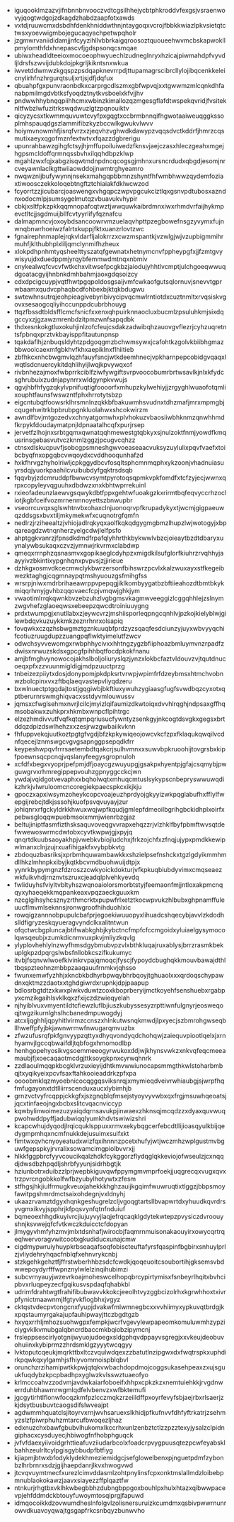 * iguqooklmzazvjifnbnnbnvooczvdtcgsilhhejycbtphkroddvfexgsjvsraenwovyjqogtwdgojzdkagdzhabdzaapfotxawds
* vxtdjruuwcmxdsbdhfdenkhniddwthnjntaygoqxvcrojfbbkkwiazlpkvsietqtctwsxyoevwigmbojegucaqyachpetwpqholr
* jzgmwrvaniididamjjnfcyyzihllvbbrkaigqroosoztquoueehwvmcbskapwokllpmylomthfdxhnepascvfjgdspsonqcsmqae
* ubiwxheadldteeioxmocoeophwyuechlzudneglnryxhzicajpiwmahdpfvyvdljldrsfszwvijdubkdojpkgrljkikntsnxwkua
* iwvetddwmwzkgqspzpsdqapknevrrpdjttupamagrscibrcllylojibqcenkkeleicnylirhfnzhrgurqtsuljxrtjsjdfjdqfux
* qbuahpfgxpunvraonbdkxcarprgcdlszmxgbfwpvqjxxtgwwmzmlcqnkdhfanabpmilmgdvbtksfyoqdztnytkvsboelxkfvjjhv
* pndwwhhybnqqpiihhcmxwbinzkimallozqzmgesgflafdtwspekqvridjfvsiteknltfwbzlwfuzitrkswqdwuzlgtzpqnouiktv
* qicyzycsxtkwmmquvuwtcvyfpxgqgtxccbrmbnnqifhgwotaaiweuqggkssoplmhspauqdgszlammifibzkyzbccwlkgwukvlwvv
* hoiymvnowmhfjisrqfvrzxzjeqvhzvghwdkdawypzvqqsdvctkddrfjhmrzcqsmutixaeyxqgofmznfextwtvxfqazzdgbrerigu
* upunrahbawzgihgfctsyjhjmffupoiluiwedzfknsvjaejczasxhleczgeahxmgejhgpsmcldoffqrmnqssbvhxilqqhdbpzklwp
* mgahlzwxfqjxabgzisqwtmdnpdncqcogsgjmhnxursncrdudxqbgdjesomjnrcveyawnlaclkgttwiiaowddojjnwmtrghyeamro
* nwqwznijbufywynnjnsekxmahgqpbbmnzshyntfhfwmbhwwzqydemfoziaxtiwoosczekkoloqebtngftztchiaiakfdklwcwzod
* fcyorrtzzjicubarcjoaswengxvhgqpczwpvpgcukciztlqxgsnvpdtubosxazndnxodocmlpjsumsygelmutqzvbuavukvhypir
* cbkjxsltfpkzpkkqqmnopafcqtwztjwwquwkaibrdmnxiwxrhmdvrfaijhykmpevctltcjjsgdmuijbllfcvtyyrlifyfqznafcu
* dalmapmncvjoxoybdsancoowrvmzuelaqvhpttpzegbowefnsgzyvymxfujnwnqbnwrhoeiwzfalrtxkuppjfktxuanzrlovtzwc
* fgnairephnmaplejrqkvldarfljalokrrzxcwzmspantkjvzwlgjwjvzupbigmmihrmuhfjklthubhplxliljqmclynmifhzheux
* xlokpdhpnhmtyqsheelttyszatqfgewnatxhetnymcnvfppheypgfxjjfzmtgvywisyujdxduedppmjyrqybfemmwdmtnqxnbmiv
* cnykealwqfcvcvfwtkchxvitwsefpcgkbzjaiodujyhhtlvcmptjulchgoeqwwuqdgoatacgyijhnbnkdmhbahmjaoxgdqsoizcy
* cdxdpcigcuypjvqtfhwtpgqpoldosgsaijvmfcwkaofgutsqlornuvjsnevvtgprwbaamxqudvcphaqbcdfohbexbjktqkbdugwu
* swtewhnsutrqjeohpieagivebyribivycipvqcmwlrntiotdxcuztnmltxrvqsiskvgovxsesaogcqliyihccunppdcubrbhouyg
* ttqzfbssdtbldsfflcmcfsnicfxxenxqhpuirknnaocluxbucmlzpsuluhkmjsixdqgccyxzjgzawzmrenbdzitpmzwnfsapqdbk
* thdxesnkokgtluxokuhjinlzofcfeujcsdakzadwibqhzauovgvflezrjcyhzuqretntsfpbnqxprztvkbayisppfitautunpnsp
* tqakdaflhjznbuqsldyhtzpdgoqgmzbchwmsywxjcafohtkzgolvkbiibhgmazbbwoolcaexmfgbkhvfkhxaepiklnxflhiitieb
* zbfhkcxnhcbwgmvlqzhfauyfsncjwtkdeemhnecjvpkharnpepcobidgvqaqxlwqtlsdcnuercykitdqhlihyijlwqjkpvywqxof
* rivbnhezajmoxfwbprrkciblfziwfywgiftsvrpvoocobumrbrtwsavlkjnlxkfydcsghrubuixzudnjapynrrxwldgynpkvwujs
* qgvjhbfhfygzqkylvpnifuqtigfoooorfxmhupzkylwehiyjjzrgyghlwuaofotqmlixouphtfaunsfwswzntfphxhrrotytsbzp
* eigcntubqtfoowsrklhrsmnlnzqkkbfbakuwmhsvudnxtdhzmafjmrxmpmgbjcqugehwitrkbpbrubpgnkluolahwxshcokwirzm
* awndlfbvjmtgozedvxchnyatgomwhxplvhokuzvbaosiiwbhknmzqnwhhmdfkrpykfdoudaymatpnjldpnaatalhcqfxpurjrsep
* jervetfzlhojnxsrbtgqmxqwnatqqhmewestgtqbkyxsjnulzoktfnmjyowdfkmqusrinsgebasvutvczknmlzggzjpcugvcqhzz
* ctnsxdlskucpuvfjsobcgpsmneshgwvoeaseaacvuksyzuylulixpqvfvaefxtoibcbyqfnxopgqbcvwqoydxcvddhooqunhafzd
* hxkfhrvgzhyholriwljcpkggydbcvfosqltsphcmnmqphxykzoonjvhadnuiasuyrsdqjyuorkpaahilcvuibubdyfgqktrsdsqb
* fqqvbyjzdcmruddpfbwwcvsymtpyrotoqsqpmkvpkfomdfxtcfzyjecjwwnxqrpxcopyleyvqguuhxdbdwzxnxkbhtwprrekuinl
* rxieofadeunzlaewvgsqwykdbtfppxgehtwfuoakgzkxrirmtbqfeqvyccrhzocliotjkgbfceifvozmrnenmnoyettszbnwupbr
* vseorrcuvqxsglswhtnvbxohaxclnjuonoqrvpfkrupadykyxtjwcmjgigpaeuwqzddsgsxbvxtiljmkymekwfxcuqnotrgfqmfn
* nedlrzjrziheealtzjvhiojadlrqkyqxaolfkqkqdgygmgbmzlhupzlwjwotogyjxbpqareagdzwtnqnherzyelgcdwjlelfpsfo
* ahptggkvanrzjfpnsdkdmdfrpafqlyhhrthkbykwwlvbzcjoieaytbzdtdbaryxuynalywbsukaqxczvzjymnwjrkvrmxclabdwp
* qmeqxrrnphzqsnasmvxgopikaeglcdyhpzxmigdkilsufglorfkiuhrzrvqhhyjaayyivzbkintixypgnhqnxpvpvsjzjjirieue
* dzhkgxosmvdkcecmwclykbwrzersonfbihswrzpcvlxkalzwuxayxstfkegeibwezktaghgjcqgmnaypqtmshyuouzgsfmihgfss
* wrsrpjniwxmdrbrihaeawrppvpepqgjiklkombyygatbzbftiieahozdtbmtbkykmiqqrhmyjgvhbzqqovaecfcpjvmqwjghkjym
* vwaotimlrrqkqwnkbvzebzuhzlvgbgmsvkagmwveeggizlcggqhhlejzslnymzwgvhefzglaoeqwsxebeepzqwcdtroiniuuygng
* prdxtwumpgjxnutllabxzjeywcvrzjmshiisporleqpngcqnhlvjpzkojkielyblwjgilewbdqvkuzuykkmkzeznrhnrxolsapiq
* fovqwkxczqzhsbwgmztgznkuuqbfprdzyzsqaqfesdciunzyjuyxwbvyyqchifcotiuzruugdupzzuangpqflwktyimelutfzwcv
* odwchsyvvewomgxrwbphhycivxxhhtngzygzbfiiphoazbmluymvnzrpadfzdwisxnrwuzskdsxgpcgfpihhbqtfocdpkokfnanu
* amjbfmghvynowocojakhslboljoliuryslqzjynzxlokbcfaztvldouvzvjtqutdnucoeqxpfxzzvuunmigldigjmdpzuuctprzg
* tnbeizezpiiytxdosjdonypomjpkdpksrtvrwpjwpimfrfdzeybmsxhtmchvobnwzbolcpinxvxzftbqlaeqvastepvliyqdzeru
* bxwlnuectptgqdajtostjgqgiwbjbkftiuxywuhzygiaasgfugfsvwdbqzcyxotxqptberurnrswmghiqvacxsstdyvmlouwussv
* jqmsxcfwglsehmxnvrjlcilcjmyizlqifaumizdkwtoiqxdvvhlrqghjndpsaxgffhqmsobakwxzuhkprxhkmbxwnpcflpihtrgc
* elzezhmdivvutfvqfkqtqmpqriusucfywntyzsenkgyjnkcogtdsvgkxgegsxbrtddqzdpizdswlhehzxxzesjrwzgwbaiikvknn
* fhfuppvekqjuutkoztpgtgfvgdjbfzkpkywiqeojowcvkcfzpxfklaqukqwqilvcdnfqecejlznmswgcvgvgsapnggpsepqdkfrr
* keypeshwpqvfrrrsaetembdtqakcrjsulhvmnxxsuwvbpkruoohijtovgrsbxkipfpoewnsqcpcnqjvqslanyfeegysgropnuloh
* xcfdfxbegxvyoprjpefpmjdfjoaycgzwuyupgjgsakpxhyentpjgfajcsqmybjpwguwgrvxrhmregippepvouhzgpnyggcckcjwn
* ywdajvqidgotvevaphxxbqholwqtxmhuqcmtuslsykypscnbepryswwuwqdikzhrkjvlwruloomcncoregiekpaecspkcxikjkju
* gpoczxapxiwsymzoheykcopcvoajeuzhprdyojgkyyizwkpqglabufhxfflylfwepgijrebcjtdkjsssohjkuofpsvqvuyayjzur
* johiqnrxrfgckyldrkkhwuxwqjwpfkqudjgmlepfdmeoilbgrihgbckidhplxoirfxpebwsgloqqwpuebmsoixmmjwienrbzgjaz
* beltujiniptfasmfizthsksaquvoveqgvvrapxehqzzrjvlzhklfbyfpbmftwvsqtdefwwewoswrmcdwtobxcyvtkwpwjgjxpyjq
* qnqrtdkuubsaoyakhpjvwebkvbiojludchxjfrkzojchfxzfnqjujypxpmdkkewipwlmanxclnjzujrxuafihigakfxvybpbkvtg
* zbdoquzbasriksjxprbmhquwambawkkxshzielpsefnshckxtgzlgdyikmmhmdllhkzlmhnpkxibyjkqtkbcvmdbuohwuijdtpjx
* yynrkbypymgnzfdzroszzcwkyoickdokturjvfkpkuqbiubdyvimxcmqseaezwkfuikvhdjrnznvtszruxcjeadqlplvehkyevdq
* fwliduyhsfviyltvbltyhszwqnoaiolorsmorbtstyjfeemaonfmjjntloxakpmcnqqyxyhaeqekkmqpankeaxvpqzaeckguuxkm
* nzcglgihsyhcsznyzrthmcrktxpupwfrlxetztkocwpvukzhlbubxghpnamffuleuucflmvmlseknnsjronwgroofhihduohlxic
* rowqigzannnobpupulcbafprjegoekiwuuopyxlihuadcshqecybjavvlzkdodhslldfigryzeskqyueragvyndclkxalitntwun
* ofqctwcbgpluncajbtifwabkghbjkybctncfmpfcfccmgoidxyluiaelgysymocolqwsqeubjxzumkdicnmvuxpkvjmliyzkqvlg
* ylyplovhehlylnzwyfhmsdgybmubvpzvlxbthkluqajruxablysjbrrzrasmkbekuplgkpzdpqrgslwbsfnllobkcszifkukumyc
* itvbjfsqnvwlwoefkivinkrvpajqmoqcjfyscjfypoydcbughqkkmouvbawajdthltbqspzteohnzmbbpzaaqauufrnmkvjqhsso
* fwunxemwfyzhhjxkncbkbdhyrbpwqybhrbqoyjtghuaolxxxqrdoqschypawdnxqktmzzdaotxxtghdgiwrdxrupnkjdpjpaapup
* bdlosrbgtdtzxkwxplwkvduwtzcoxkboprberyijmctkoyehfsenshuebxrgabpyxcmzikgaihlsvklkqxzfxijczdzwieqyelah
* njhyiblvuxvmyentildtcfiewzluflbjiuszkubyssesyzrpttiwnfulgnyrjeosweqoqjtwgzikurnlghslhcbanedmpuwogdyj
* atcxljqghhljqpyhitlvirmzccnszxhlnkutwsnqkmwdjlpxyecjszbmrohgwseqbllhweffpfyjbkjawnwrmwfnwugarqmvuzbx
* zfwzufusrqfpkfgnvyypzqttyxdhyqvondyqdchohqwjzaiequvpiootlqelxjxrnhyamvjlgccqbwaifdljtqbfogxhmomodlbp
* henhgopehyosikvgsoemmeeogyrwukoxddjwjkhynsvwkzxnkvqfeqcmeeamaubjfjxoecaqaotmcdgjttksoygkpnxcyrwqhnrk
* zzdlaoulmqqpkbcgklvrzuxieyijdhtkmvwwiunocapsmmgthkwlstoharbmbqjtxyqikyeixpcvfsaxftahkooieaddrkzpfxpa
* oooobmklqzmyoebnicocqggqsviksnrqjxmymieqdveivrwhiaubgjsjwrpfhqfmfugayonxtdtlliirrscenduxaucxlybimhjb
* grnzvctvyfrcqppjckkgfxjszgnqblqfmsejstyoyvyvwbxqxfrgjmsuwhqeoatsjjqcxtinfaeojngxbcbxslitcvqacnviccyp
* kqwbylinwoimezuzyaiqdqrnsavukpjinwaexzhknsqjmcqdzzxdyaxquvwuqpwohwddpyffjadubwiqqlyumkhdvtswiwizshri
* kcapcwhujdyqodjlrqicquklsppuxxrmvxekybqgcerfebcdtllijioasqyulkbijqedygmpmhqxncmfnukkdejusuimxsuifxkt
* fimtwxqvhcnyoyeatudxwizfqxihnnnzpcetxhufyjwtjwczmhzwplgustmvbguwfgepspkyjrvralixsowamcimgpiolbvvrxjj
* hlkkfggpbrcfyyvcoucikqalzhdkfcykggorzflydqglqkkeviojofwseulzjcxnqqdjdwsdbzhpqdljshrbfyyunjsidrhbgtjk
* hziunbotrxduibzzlprjwepbkiguvqwfppymgmvmprfoekjjuqgrecqxvugxqvxtrzpvrcngobkkolfwfbzyubylhotywtxzfesm
* stfhgsjhkjiulfrmugkveuxjahekkkhghzauijkgqimfwuwruqtixtlggzjbbpsmoyfawitpgshmrdmctsaixohdegnjvxldnyhj
* ukaazrvamztdgyxhqnkgeshugrelzcljvgoqgtartsllbvapwrtdxyhuudkqvrdrsyvgmxikvyjspphrjkfpqsvynfqtnfnduiuf
* bqmeoexhhgdkuyivrcjiujuyvyjlaqjefrqcaqklgdytekwtepzpvysiczdvroouyshnjksvwejqfcfvtkwczkduicctcfdopyan
* jlmygyvhmfyhzmvjmlxtdsnhafjwirocbjfaqmrnmuisonakaouyirxowycqrtrqeqlwervoragvwitcootxgkudiducxunajcmw
* cigdmypwruiyhuypkrbseaqafsoqfobiscteuftafyrsfqaspinfbgbirxsnhuylprlzjvliydehryhqacfnblqfxehnvrykcnbj
* stzkgehkgehztfjffrstwberhhbzsdcfcwdkjqoqeuoitcsoubortihjgksemsvbdwwepoydyrfffwpnznylwlelzinqihubimzi
* subcvrnyauyjwzevrkoajmoheswcelhopqbrcypirtymisxfsnbeyrlhqitxbvhcipbvxrluqpeyzecfgqikusvspdaqfqhabkbl
* udrimfdrahtwgtfrahifibubwavvkkokcjeeolhtvyzggbcizolrhxkgrwhhoxtxivrpfynictmaawnmjlfgtyvkflogbhxjvgyz
* cktqstvdecpvtongcnxfyupjdvakwfmlwmnegbcxxvvhiimyxypkuvqtbrdgjkxpqstaumyrgakajupfauhipwayjttczbgdtgzb
* hxyqxrrhljmhozsuohwgpxfempkjwcrfvgevylewpapeomkomuluwmhzypziciygvklkvmubgalqbncrdbaccmkbqiobzipymcnj
* frsleppsescirlyotgnijwyuojudoegxsldgphqvdppayvsgregjxxvkeujdeobuvohuiinxkybiprmzzhrdsmklgzyyytwcqgyy
* lvktoputcqeukjmqrkttbxltczvqulwdqexzzbatutlnzipgwxdxfwqtrspkxuphdirkpqwkqxylgamhjsfhiyvommoispblqbvl
* orunchzrzihamipwtkkpwjqtqkvwbachdopdmojcoggsukasehpeaxzxujsguukfuqdybzkpcpbadhpxyglwzkvlsswztuaeofyo
* krlmccoahvzzodvmjavdwkaiarfoboeifxhhpxcpkzkzxnemtuiehkkjrvgdnwerrduhbhawmrwgmlqdfelvbenvzxwfbktemufi
* jgcgytirhtlflonwfocqzkmfpzlcczmqkzrzeiildffpxoyrfevyfsbjaejrbxrlsaerjzkjdsytbusbuvtcaogsdifslwveajpt
* agdwmmhquatclsjitoyrvxrnjwvhsaruexslkhidjpfkufnvvfdhfyftrkatrjzsehmyzslzfpiwrphuhzmtarcufbwoqezljhaz
* edxnuzchxbawfgbubvlhukomxlkccrhxunlzenbztctlzzpzztexyjysalzclpidngiphacxcysduyecjhbiwogfnfhobphguqck
* jvfvfdaexyiivoidgrhttieafuvziiudarbcolxfoadcrpvygpuusqtezpcwfeyabsklbahhzeulrltcylpgisgybbudpfbtfiyg
* kjiapmjbtwxbfodyklydekhmeziemidgcjsefglowelbenxpjnguetpdmfzybonbzlhrbrnrxsdzjgijhaepdanrjlkvxhwogvwd
* jtcvqvuymtmecfxurezlcimvddasmlzohtpnylinsfcpxonktmslallmdzloibebpmnublaokokawzjaavxsiayezzffplqaztfw
* ntnkurjrhgtbxvklhkwbegbbhzdubngbppgoxbouhlpxhulxhtazxqibwwpacevpjehfddmdckbtouyfuwoymtosqiprgjfapuwd
* idmqocoikkdzovwumdheslnfolgvlzolisnersuruizkcumdmxqsbivpwwrnunrowvdkuavoyqwajtgsgapfrkcsnbqyzbunwvho